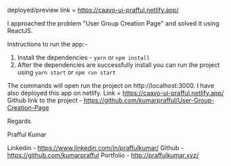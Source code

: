 deployed/preview link =  https://caavo-ui-prafful.netlify.app/

I approached the problem "User Group Creation Page" and solved it using ReactJS.

Instructions to run the app:-
1. Install the dependencies - `yarn` or `npm install`
2. After the dependencies are successfully install you can run the project using `yarn start` or `npm run start`

The commands will open run the project on http://localhost:3000.
I have also deployed this app on netlify. Link =  https://caavo-ui-prafful.netlify.app/
Github link to the project - https://github.com/kumarprafful/User-Group-Creation-Page

Regards

Prafful Kumar

Linkedin - https://www.linkedin.com/in/praffulkumar/
Github - https://github.com/kumarprafful
Portfolio - http://praffulkumar.xyz/